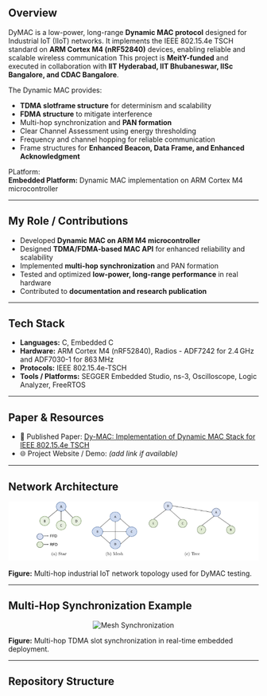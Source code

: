 ## Overview
DyMAC is a low-power, long-range **Dynamic MAC protocol** designed for Industrial IoT (IIoT) networks. 
It implements the IEEE 802.15.4e TSCH standard on **ARM Cortex M4 (nRF52840)** devices, enabling reliable and scalable wireless communication
This project is **MeitY-funded** and executed in collaboration with **IIT Hyderabad, IIT Bhubaneswar, IISc Bangalore, and CDAC Bangalore**.  

The Dynamic MAC provides:  
- **TDMA slotframe structure** for determinism and scalability  
- **FDMA structure** to mitigate interference  
- Multi-hop synchronization and **PAN formation**  
- Clear Channel Assessment using energy thresholding  
- Frequency and channel hopping for reliable communication  
- Frame structures for **Enhanced Beacon, Data Frame, and Enhanced Acknowledgment**  

PLatform:  
**Embedded Platform:** Dynamic MAC implementation on ARM Cortex M4 microcontroller

---

## My Role / Contributions
- Developed **Dynamic MAC on ARM M4 microcontroller**  
- Designed **TDMA/FDMA-based MAC API** for enhanced reliability and scalability  
- Implemented **multi-hop synchronization** and PAN formation  
- Tested and optimized **low-power, long-range performance** in real hardware  
- Contributed to **documentation and research publication**

---

## Tech Stack
- **Languages:** C, Embedded C  
- **Hardware:** ARM Cortex M4 (nRF52840), Radios - ADF7242 for 2.4 GHz and ADF7030-1 for 863 MHz 
- **Protocols:** IEEE 802.15.4e-TSCH  
- **Tools / Platforms:** SEGGER Embedded Studio, ns-3, Oscilloscope, Logic Analyzer, FreeRTOS  

---

## Paper & Resources
- 📄 Published Paper: [Dy-MAC: Implementation of Dynamic MAC Stack for IEEE 802.15.4e TSCH](https://cni.iisc.ac.in/assets/pdf/papers/Dy-MAC_Implementation_of_dynamic_MAC_stack_for_IEEE_802.15.4e-TSCH.pdf)  
- 🌐 Project Website / Demo: *(add link if available)*  

---

## Network Architecture
<p align="center">
  <img src="images/network_topology.png" alt="Network Topology" width="600"/>
</p>

**Figure:** Multi-hop industrial IoT network topology used for DyMAC testing.  

---

## Multi-Hop Synchronization Example
<p align="center">
  <img src="images/mesh_sync_example.png" alt="Mesh Synchronization" width="600"/>
</p>

**Figure:** Multi-hop TDMA slot synchronization in real-time embedded deployment.  

---

## Repository Structure

